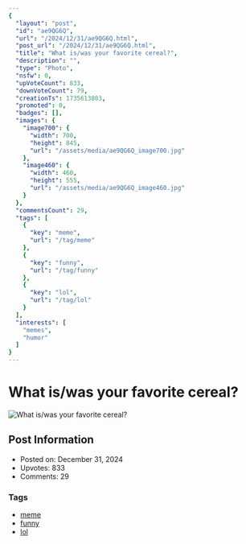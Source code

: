 ```yaml
---
{
  "layout": "post",
  "id": "ae9QG6Q",
  "url": "/2024/12/31/ae9QG6Q.html",
  "post_url": "/2024/12/31/ae9QG6Q.html",
  "title": "What is/was your favorite cereal?",
  "description": "",
  "type": "Photo",
  "nsfw": 0,
  "upVoteCount": 833,
  "downVoteCount": 79,
  "creationTs": 1735613803,
  "promoted": 0,
  "badges": [],
  "images": {
    "image700": {
      "width": 700,
      "height": 845,
      "url": "/assets/media/ae9QG6Q_image700.jpg"
    },
    "image460": {
      "width": 460,
      "height": 555,
      "url": "/assets/media/ae9QG6Q_image460.jpg"
    }
  },
  "commentsCount": 29,
  "tags": [
    {
      "key": "meme",
      "url": "/tag/meme"
    },
    {
      "key": "funny",
      "url": "/tag/funny"
    },
    {
      "key": "lol",
      "url": "/tag/lol"
    }
  ],
  "interests": [
    "memes",
    "humor"
  ]
}
---
```


# What is/was your favorite cereal?

![What is/was your favorite cereal?](/assets/media/ae9QG6Q_image700.jpg)

## Post Information

- Posted on: December 31, 2024
- Upvotes: 833
- Comments: 29

### Tags

- [meme](/tag/meme)
- [funny](/tag/funny)
- [lol](/tag/lol)
